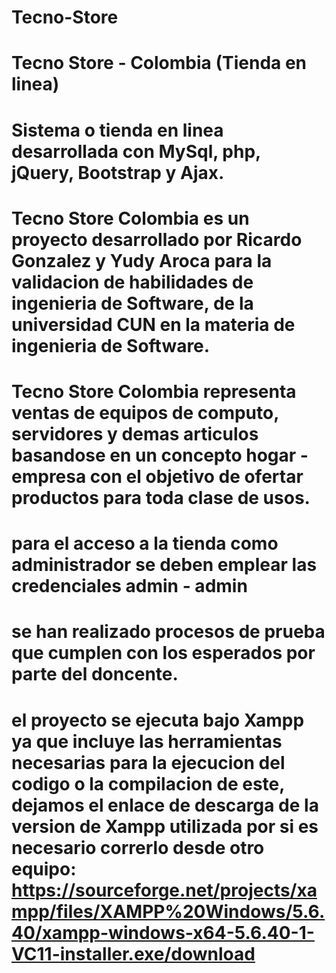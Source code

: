 # Tecno-Store
# Tecno Store - Colombia (Tienda en linea)
# Sistema o tienda en linea desarrollada con MySql, php, jQuery, Bootstrap y Ajax.

# Tecno Store Colombia es un proyecto desarrollado por Ricardo Gonzalez y Yudy Aroca para la validacion de habilidades de ingenieria de Software, de la universidad CUN en la materia de ingenieria de Software.

# Tecno Store Colombia representa ventas de equipos de computo, servidores y demas articulos basandose en un concepto hogar - empresa con el objetivo de ofertar productos para toda clase de usos.
# para el acceso a la tienda como administrador se deben emplear las credenciales admin - admin
# se han realizado procesos de prueba que cumplen con los esperados por parte del doncente.

# el proyecto se ejecuta bajo Xampp ya que incluye las herramientas necesarias para la ejecucion del codigo o la compilacion de este, dejamos el enlace de descarga de la version de Xampp utilizada por si es necesario correrlo desde otro equipo: https://sourceforge.net/projects/xampp/files/XAMPP%20Windows/5.6.40/xampp-windows-x64-5.6.40-1-VC11-installer.exe/download
